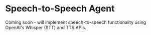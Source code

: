 # Speech-to-Speech Agent

Coming soon - will implement speech-to-speech functionality using OpenAI's Whisper (STT) and TTS APIs.